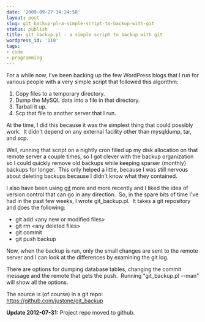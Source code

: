 ```yaml
---
date: '2009-09-27 14:24:58'
layout: post
slug: git_backup-pl-a-simple-script-to-backup-with-git
status: publish
title: git_backup.pl - a simple script to backup with git
wordpress_id: '110'
tags:
- code
- programming
---
```


For a while now, I've been backing up the few WordPress blogs that I run for various people with a very simple script that followed this algorithm:
<ol>
	<li>Copy files to a temporary directory.</li>
	<li>Dump the MySQL data into a file in that directory.</li>
	<li>Tarball it up.</li>
	<li>Scp that file to another server that I run.</li>
</ol>
At the time, I did this because it was the simplest thing that could possibly work.  It didn't depend on any external facility other than mysqldump, tar, and scp.

Well, running that script on a nightly cron filled up my disk allocation on that remote server a couple times, so I got clever with the backup organization so I could quickly remove old backups while keeping sparser (monthly) backups for longer.  This only helped a little, because I was still nervous about deleting backups because I didn't know what they contained.

I also have been using <a href="http://git-scm.com/">git</a> more and more recently and I liked the idea of version control that can go in any direction.  So, in the spare bits of time I've had in the past few weeks, I wrote git_backup.pl.  It takes a git repository and does the following:
<ul>
	<li>git add &lt;any new or modified files&gt;</li>
	<li>git rm &lt;any deleted files&gt;</li>
	<li>git commit</li>
	<li>git push backup</li>
</ul>
Now, when the backup is run, only the small changes are sent to the remote server and I can look at the differences by examining the git log.

There are options for dumping database tables, changing the commit message and the remote that gets the push.  Running "git_backup.pl --man" will show all the options.

The source is (of course) in a git repo: <https://github.com/justone/git_backup>

**Update 2012-07-31:** Project repo moved to github.
